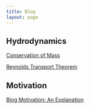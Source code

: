 ```yaml
---
title: Blog
layout: page
---
```


## Hydrodynamics

 <a href="https://www.notion.so/Conservation-of-Mass-1dd16c68413645b9ba027fcd4418944e">Conservation of Mass</a>

 <a href="https://www.notion.so/Reynolds-Transport-Theorem-15c549a852504b3ba78c31b1dd6957ee">Reynolds Transport Theorem</a>

## Motivation

 <a href="https://www.notion.so/2020-10-27-quals-354c7427eaf94c4592d1ffca779f8ebf">Blog Motivation: An Explanation</a>




